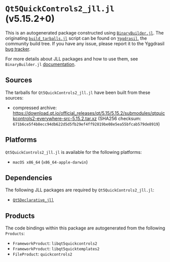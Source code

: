# `Qt5QuickControls2_jll.jl` (v5.15.2+0)

This is an autogenerated package constructed using [`BinaryBuilder.jl`](https://github.com/JuliaPackaging/BinaryBuilder.jl). The originating [`build_tarballs.jl`](https://github.com/JuliaPackaging/Yggdrasil/blob/e0ba57eccce19509cfe7b979bb6a61a8979254de/Q/Qt5QuickControls2/build_tarballs.jl) script can be found on [`Yggdrasil`](https://github.com/JuliaPackaging/Yggdrasil/), the community build tree.  If you have any issue, please report it to the Yggdrasil [bug tracker](https://github.com/JuliaPackaging/Yggdrasil/issues).

For more details about JLL packages and how to use them, see `BinaryBuilder.jl` [documentation](https://juliapackaging.github.io/BinaryBuilder.jl/dev/jll/).

## Sources

The tarballs for `Qt5QuickControls2_jll.jl` have been built from these sources:

* compressed archive: https://download.qt.io/official_releases/qt/5.15/5.15.2/submodules/qtquickcontrols2-everywhere-src-5.15.2.tar.xz (SHA256 checksum: `671b6ce5f4b8ecc94db622d5d5fb29ef4ff92819be08e5ea55bfcab579de8919`)

## Platforms

`Qt5QuickControls2_jll.jl` is available for the following platforms:

* `macOS x86_64` (`x86_64-apple-darwin`)

## Dependencies

The following JLL packages are required by `Qt5QuickControls2_jll.jl`:

* [`Qt5Declarative_jll`](https://github.com/JuliaBinaryWrappers/Qt5Declarative_jll.jl)

## Products

The code bindings within this package are autogenerated from the following `Products`:

* `FrameworkProduct`: `libqt5quickcontrols2`
* `FrameworkProduct`: `libqt5quicktemplates2`
* `FileProduct`: `quickcontrols2`
